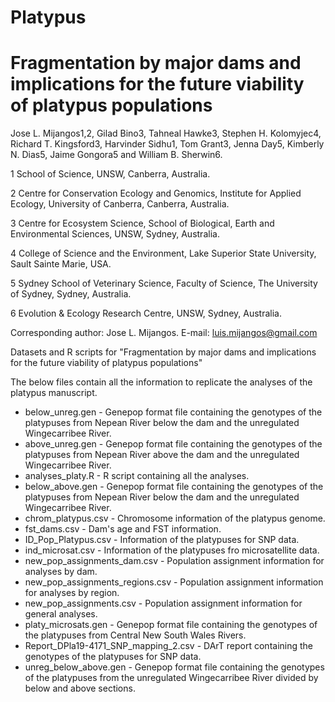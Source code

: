 # Platypus
# Fragmentation by major dams and implications for the future viability of platypus populations

Jose L. Mijangos1,2, Gilad Bino3, Tahneal Hawke3, Stephen H. Kolomyjec4, Richard T. Kingsford3, Harvinder Sidhu1, Tom Grant3, Jenna Day5, Kimberly N. Dias5, Jaime Gongora5 and William B. Sherwin6.

1 School of Science, UNSW, Canberra, Australia.

2 Centre for Conservation Ecology and Genomics, Institute for Applied Ecology, University of Canberra, Canberra, Australia.

3 Centre for Ecosystem Science, School of Biological, Earth and Environmental Sciences, UNSW, Sydney, Australia.

4 College of Science and the Environment, Lake Superior State University, Sault Sainte Marie, USA.

5 Sydney School of Veterinary Science, Faculty of Science, The University of Sydney, Sydney, Australia.

6 Evolution & Ecology Research Centre, UNSW, Sydney, Australia.

Corresponding author: Jose L. Mijangos. E-mail: luis.mijangos@gmail.com

Datasets and R scripts for "Fragmentation by major dams and implications for the future viability of platypus populations"

The below files contain all the information to replicate the analyses of the platypus manuscript. 

- below_unreg.gen - Genepop format file containing the genotypes of the platypuses from Nepean River below the dam and the unregulated Wingecarribee River. 
- above_unreg.gen - Genepop format file containing the genotypes of the platypuses from Nepean River above the dam and the unregulated Wingecarribee River. 
- analyses_platy.R - R script containing all the analyses. 
- below_above.gen - Genepop format file containing the genotypes of the platypuses from Nepean River below the dam and the unregulated Wingecarribee River. 
- chrom_platypus.csv - Chromosome information of the platypus genome. 
- fst_dams.csv - Dam's age and FST information.
- ID_Pop_Platypus.csv - Information of the platypuses for SNP data. 
- ind_microsat.csv - Information of the platypuses fro microsatellite data. 
- new_pop_assignments_dam.csv - Population assignment information for analyses by dam. 
- new_pop_assignments_regions.csv - Population assignment information for analyses by region.
- new_pop_assignments.csv - Population assignment information for general analyses.
- platy_microsats.gen - Genepop format file containing the genotypes of the platypuses from Central New South Wales Rivers. 
- Report_DPla19-4171_SNP_mapping_2.csv - DArT report containing the genotypes of the platypuses for SNP data. 
- unreg_below_above.gen - Genepop format file containing the genotypes of the platypuses from the unregulated Wingecarribee River divided by below and above sections.
